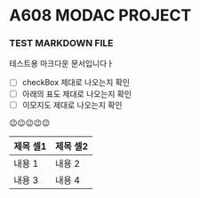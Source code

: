 # A608 MODAC PROJECT

### TEST MARKDOWN FILE

테스트용 마크다운 문서입니다ㅏ

- [ ] checkBox 제대로 나오는지 확인
- [ ] 아래의 표도 제대로 나오는지 확인
- [ ] 이모지도 제대로 나오는지 확인

😉😉😉😉😉

|제목 셀1|제목 셀2|
|---|---|
|내용 1|내용 2|
|내용 3|내용 4|